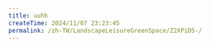 ```yaml
---
title: uuhh
createTime: 2024/11/07 23:23:45
permalink: /zh-TW/LandscapeLeisureGreenSpace/Z2XPiD5-/
---
```

